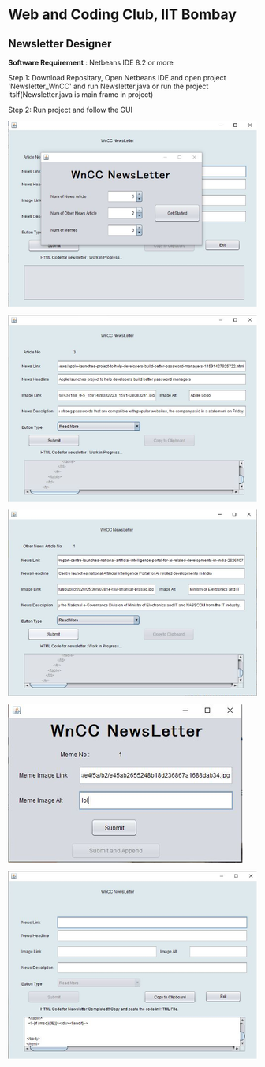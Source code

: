 # Web and Coding Club, IIT Bombay

## Newsletter Designer

**Software Requirement** : Netbeans IDE 8.2 or more

Step 1: Download Repositary, Open Netbeans IDE and open project 'Newsletter_WnCC' and run Newsletter.java or run the project itslf(Newsletter.java is main frame in project)


Step 2: Run project and follow the GUI

![1](https://github.com/DivyanshNatani/WnCC_Newsletter/blob/master/img/NewsLetter1.JPG?raw=true)


![2](https://github.com/DivyanshNatani/WnCC_Newsletter/blob/master/img/NewsLetter2.JPG?raw=true)


![3](https://github.com/DivyanshNatani/WnCC_Newsletter/blob/master/img/NewsLetter3.JPG?raw=true)


![4](https://github.com/DivyanshNatani/WnCC_Newsletter/blob/master/img/NewsLetter4.JPG?raw=true)


![5](https://github.com/DivyanshNatani/WnCC_Newsletter/blob/master/img/NewsLetter5.JPG?raw=true)
